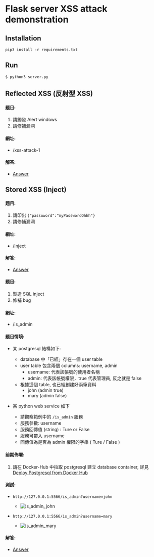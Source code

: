 # Flask server XSS attack demonstration

## Installation
```bash=
pip3 install -r requirements.txt
```

## Run
```bash=
$ python3 server.py
```

## Reflected XSS (反射型 XSS)

#### 題目:
1. 請觸發 Alert windows
2. 請修補漏洞

#### 網址:
- /xss-attack-1

#### 解答:
- [Answer](https://github.com/yillkid/ntc-white-hat/tree/master/answer-xss-flask-server/001)

## Stored XSS (Inject)

#### 題目:
1. 請印出 `{"passoword":"myPasswordOhhh"}` 
2. 請修補漏洞

#### 網址:
- /inject

#### 解答:
- [Answer](https://github.com/yillkid/ntc-white-hat/tree/master/answer-xss-flask-server/002)

#### 題目:
1. 製造 SQL inject
2. 修補 bug

#### 網址:
- /is_admin

#### 題目情境:
- 某 postgresql 結構如下:
  - database 中「已經」存在一個 user table
  - user table 包含兩個 columns: username, admin
    - username: 代表該帳號的使用者名稱
    - admin: 代表該帳號權限，true 代表管理員, 反之就是 false
  - 根據這個 table, 也已經創建好兩筆資料
    - john (admin true)
    - mary (admin false)

- 某 python web service 如下
  - 請觀察範例中的 `/is_admin` 服務
  - 服務參數: username
  - 服務回傳值 (string) : Ture or False
  - 服務可帶入 username
  - 回傳值為是否為 admin 權限的字串 ( Ture / False ) 

#### 前期佈署:
1. 請在 Docker-Hub 中拉取 postgresql 建立 database container, 詳見 [Deploy Postgresql from Docker Hub](docs/deploy_db/README.md)

#### 測試:
- `http://127.0.0.1:5566/is_admin?username=john`
  - ![is_admin_john](https://user-images.githubusercontent.com/185872/173305442-2bd9a510-057d-4032-85a0-f6bcfa5376e2.png)

- `http://127.0.0.1:5566/is_admin?username=mary`
  - ![is_admin_mary](https://user-images.githubusercontent.com/185872/173305513-b8cd39db-ec2e-4375-a4cc-30f874f8b597.png)

#### 解答:
- [Answer](https://github.com/yillkid/ntc-white-hat/tree/master/answer-xss-flask-server/003)
